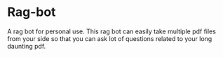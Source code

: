 # Rag-bot
A rag bot for personal use. This rag bot can easily take multiple pdf files from your side so that you can ask lot of questions related to your long daunting pdf.

